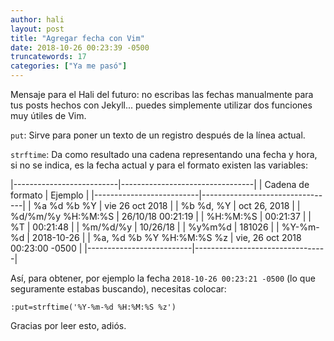 ```yaml
---
author: hali
layout: post
title: "Agregar fecha con Vim"
date: 2018-10-26 00:23:39 -0500
truncatewords: 17
categories: ["Ya me pasó"]
---
```


Mensaje para el Hali del futuro: no escribas las fechas manualmente para tus posts hechos con Jekyll... puedes
simplemente utilizar dos funciones muy útiles de Vim.

`put`: Sirve para poner un texto de un registro después de la línea actual.

`strftime`: Da como resultado una cadena representando una fecha y hora, si no se indica, es la fecha actual y para
el formato existen las variables:

|--------------------------|---------------------------------|
| Cadena de formato        | Ejemplo                         |
|--------------------------|---------------------------------|
| %a %d %b %Y              | vie 26 oct 2018                 |
| %b %d, %Y                | oct 26, 2018                    |
| %d/%m/%y %H:%M:%S        | 26/10/18 00:21:19               |
| %H:%M:%S                 | 00:21:37                        |
| %T                       | 00:21:48                        |
| %m/%d/%y                 | 10/26/18                        |
| %y%m%d                   | 181026                          |
| %Y-%m-%d                 | 2018-10-26                      |
| %a, %d %b %Y %H:%M:%S %z | vie, 26 oct 2018 00:23:00 -0500 |
|--------------------------|---------------------------------|

Así, para obtener, por ejemplo la fecha `2018-10-26 00:23:21 -0500` (lo que seguramente estabas buscando), necesitas
colocar:
```
:put=strftime('%Y-%m-%d %H:%M:%S %z')
```
Gracias por leer esto, adiós.
